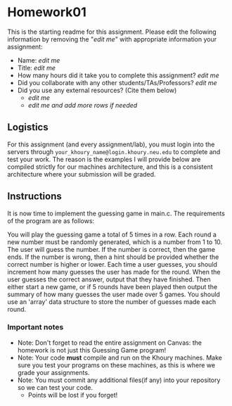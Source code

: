 # Homework01
This is the starting readme for this assignment.  Please edit the following information by removing the "*edit me*" with appropriate information your assignment:

- Name: *edit me*
- Title: *edit me*
- How many hours did it take you to complete this assignment? *edit me*
- Did you collaborate with any other students/TAs/Professors? *edit me*
- Did you use any external resources? (Cite them below)
  - *edit me*
  - *edit me and add more rows if needed*

## Logistics

For this assignment (and every assignment/lab), you must login into the servers through `your_khoury_name@login.khoury.neu.edu` to complete and test your work. The reason is the examples I will provide below are compiled strictly for our machines architecture, and this is a consistent architecture where your submission will be graded.

## Instructions

It is now time to implement the guessing game in main.c. The requirements of 
the program are as follows:

You will play the guessing game a total of 5 times in a row.
Each round a new number must be randomly generated, which is a number from 1 
to 10.
The user will guess the number.
If the number is correct, then the game ends.
If the number is wrong, then a hint should be provided whether the correct 
number is higher or lower.
Each time a user guesses, you should increment how many guesses the user has 
made for the round.
When the user guesses the correct answer, output that they have finished.
Then either start a new game, or if 5 rounds have been played then output the 
summary of how many guesses the user made over 5 games.
You should use an 'array' data structure to store the number of guesses made 
each round.

### Important notes
* Note: Don't forget to read the entire assignment on Canvas: the homework is not just this Guessing Game program!
* Note: Your code **must** compile and run on the Khoury machines. Make sure you test your programs on these machines, as this is where we grade your assignments.
* Note: You must commit any additional files(if any) into your repository so we can test your code.
  * Points will be lost if you forget!


